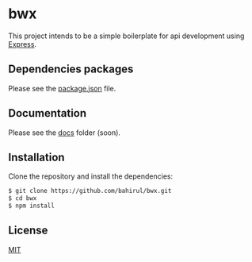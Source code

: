 # bwx

This project intends to be a simple boilerplate for api development using [Express](https://expressjs.com/).

## Dependencies packages

Please see the [package.json](package.json) file.

## Documentation

Please see the [docs](docs) folder (soon).

## Installation

Clone the repository and install the dependencies:

```bash
$ git clone https://github.com/bahirul/bwx.git
$ cd bwx
$ npm install
```

## License

[MIT](LICENSE)
